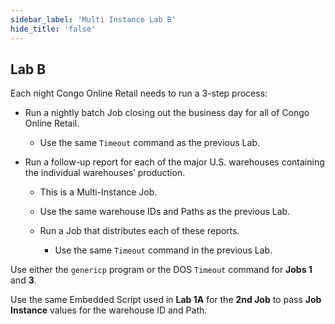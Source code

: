 ```yaml
---
sidebar_label: 'Multi Instance Lab B'
hide_title: 'false'
---
```


## Lab B

Each night Congo Online Retail needs to run a 3-step process:

* Run a nightly batch Job closing out the business day for all of Congo Online Retail.
    * Use the same ```Timeout``` command as the previous Lab.

* Run a follow-up report for each of the major U.S. warehouses containing the individual warehouses’ production.  

    * This is a Multi-Instance Job.  

    * Use the same warehouse IDs and Paths as the previous Lab.  

    * Run a Job that distributes each of these reports. 
        * Use the same ```Timeout``` command in the previous Lab.

Use either the ```genericp``` program or the DOS ```Timeout``` command for **Jobs 1** and **3**. 

Use the same Embedded Script used in **Lab 1A** for the **2nd Job** to pass **Job Instance** values for the warehouse ID and Path. 